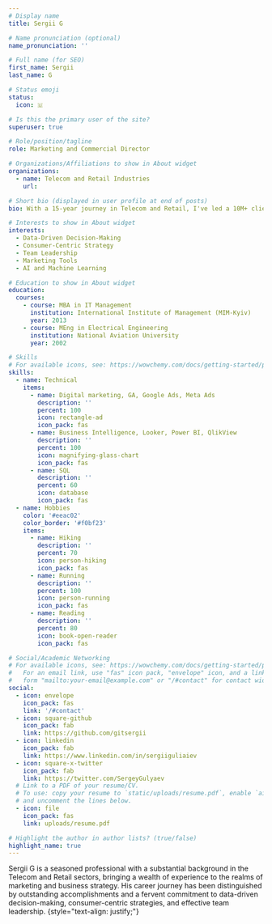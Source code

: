 ```yaml
---
# Display name
title: Sergii G

# Name pronunciation (optional)
name_pronunciation: ''

# Full name (for SEO)
first_name: Sergii
last_name: G

# Status emoji
status:
  icon: 🇺

# Is this the primary user of the site?
superuser: true

# Role/position/tagline
role: Marketing and Commercial Director

# Organizations/Affiliations to show in About widget
organizations:
  - name: Telecom and Retail Industries
    url: 

# Short bio (displayed in user profile at end of posts)
bio: With a 15-year journey in Telecom and Retail, I've led a 10M+ client base and driven over USD 400M+ in revenue. My passion for pioneering B2C and B2B strategies has guided dedicated teams to consistently exceed market expectations. Specializing in diverse marketing facets, including strategy, digital and offline marketing, CRM, pricing, and business intelligence, I'm on a mission to turn challenges into opportunities and maintain my career's fervor from day one.

# Interests to show in About widget
interests:
  - Data-Driven Decision-Making
  - Consumer-Centric Strategy
  - Team Leadership
  - Marketing Tools
  - AI and Machine Learning

# Education to show in About widget
education:
  courses:
    - course: MBA in IT Management
      institution: International Institute of Management (MIM-Kyiv)
      year: 2013
    - course: MEng in Electrical Engineering
      institution: National Aviation University
      year: 2002

# Skills
# For available icons, see: https://wowchemy.com/docs/getting-started/page-builder/#icons
skills:
  - name: Technical
    items:
      - name: Digital marketing, GA, Google Ads, Meta Ads
        description: ''
        percent: 100
        icon: rectangle-ad
        icon_pack: fas
      - name: Business Intelligence, Looker, Power BI, QlikView
        description: ''
        percent: 100
        icon: magnifying-glass-chart
        icon_pack: fas
      - name: SQL
        description: ''
        percent: 60
        icon: database
        icon_pack: fas
  - name: Hobbies
    color: '#eeac02'
    color_border: '#f0bf23'
    items:
      - name: Hiking
        description: ''
        percent: 70
        icon: person-hiking
        icon_pack: fas
      - name: Running
        description: ''
        percent: 100
        icon: person-running
        icon_pack: fas
      - name: Reading
        description: ''
        percent: 80
        icon: book-open-reader
        icon_pack: fas

# Social/Academic Networking
# For available icons, see: https://wowchemy.com/docs/getting-started/page-builder/#icons
#   For an email link, use "fas" icon pack, "envelope" icon, and a link in the
#   form "mailto:your-email@example.com" or "/#contact" for contact widget.
social:
  - icon: envelope
    icon_pack: fas
    link: '/#contact'
  - icon: square-github
    icon_pack: fab
    link: https://github.com/gitsergii
  - icon: linkedin
    icon_pack: fab
    link: https://www.linkedin.com/in/sergiiguliaiev
  - icon: square-x-twitter
    icon_pack: fab
    link: https://twitter.com/SergeyGulyaev
  # Link to a PDF of your resume/CV.
  # To use: copy your resume to `static/uploads/resume.pdf`, enable `ai` icons in `params.yaml`,
  # and uncomment the lines below.
  - icon: file
    icon_pack: fas
    link: uploads/resume.pdf

# Highlight the author in author lists? (true/false)
highlight_name: true
---
```


Sergii G is a seasoned professional with a substantial background in the Telecom and Retail sectors, bringing a wealth of experience to the realms of marketing and business strategy. His career journey has been distinguished by outstanding accomplishments and a fervent commitment to data-driven decision-making, consumer-centric strategies, and effective team leadership.
{style="text-align: justify;"}
